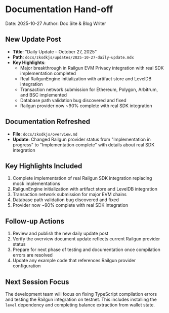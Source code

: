 # Documentation Hand-off
Date: 2025-10-27
Author: Doc Site & Blog Writer

## New Update Post
- **Title**: "Daily Update – October 27, 2025"
- **Path**: `docs/zksdkjs/updates/2025-10-27-daily-update.mdx`
- **Key Highlights**:
  - Major breakthrough in Railgun EVM Privacy integration with real SDK implementation completed
  - Real RailgunEngine initialization with artifact store and LevelDB integration
  - Transaction network submission for Ethereum, Polygon, Arbitrum, and BSC implemented
  - Database path validation bug discovered and fixed
  - Railgun provider now ~90% complete with real SDK integration

## Documentation Refreshed
- **File**: `docs/zksdkjs/overview.md`
- **Update**: Changed Railgun provider status from "Implementation in progress" to "Implementation complete" with details about real SDK integration

## Key Highlights Included
1. Complete implementation of real Railgun SDK integration replacing mock implementations
2. RailgunEngine initialization with artifact store and LevelDB integration
3. Transaction network submission for major EVM chains
4. Database path validation bug discovered and fixed
5. Provider now ~90% complete with real SDK integration

## Follow-up Actions
1. Review and publish the new daily update post
2. Verify the overview document update reflects current Railgun provider status
3. Prepare for next phase of testing and documentation once compilation errors are resolved
4. Update any example code that references Railgun provider configuration

## Next Session Focus
The development team will focus on fixing TypeScript compilation errors and testing the Railgun integration on testnet. This includes installing the `level` dependency and completing balance extraction from wallet state.
